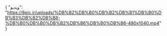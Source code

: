 {
  "ویدیو": "https://8pic.ir/uploads/%DB%B2%DB%B0%DB%B2%DB%B1%DB%B0%DB%B3%DB%B2%DB%B8-%DB%B0%DB%B0%DB%B2%DB%B6%DB%B0%DB%B6-480x1040.mp4"
}
